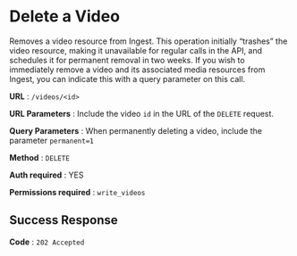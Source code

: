# Delete a Video

Removes a video resource from Ingest. This operation initially “trashes” the video resource, making it unavailable for regular calls in the API, and schedules it for permanent removal in two weeks. If you wish to immediately remove a video and its associated media resources from Ingest, you can indicate this with a query parameter on this call.

**URL** : `/videos/<id>`

**URL Parameters** : Include the video `id` in the URL of the `DELETE` request.

**Query Parameters** : When permanently deleting a video, include the parameter `permanent=1`

**Method** : `DELETE`

**Auth required** : YES

**Permissions required** : `write_videos`

## Success Response

**Code** : `202 Accepted`
